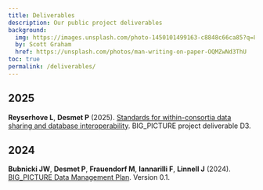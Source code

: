 ```yaml
---
title: Deliverables
description: Our public project deliverables
background:
  img: https://images.unsplash.com/photo-1450101499163-c8848c66ca85?q=80&w=2340&auto=format&fit=crop&ixlib=rb-4.0.3&ixid=M3wxMjA3fDB8MHxwaG90by1wYWdlfHx8fGVufDB8fHx8fA%3D%3D
  by: Scott Graham
  href: https://unsplash.com/photos/man-writing-on-paper-OQMZwNd3ThU
toc: true
permalink: /deliverables/
---
```


## 2025

**Reyserhove L**, **Desmet P** (2025). [Standards for within-consortia data sharing and database interoperability](/assets/documents/BIG_PICTURE_D3_standards.pdf). BIG_PICTURE project deliverable D3.

## 2024

**Bubnicki JW**, **Desmet P**, **Frauendorf M**, **Iannarilli F**, **Linnell J** (2024). [BIG_PICTURE Data Management Plan](/assets/documents/BIG_PICTURE_DMP.pdf). Version 0.1.